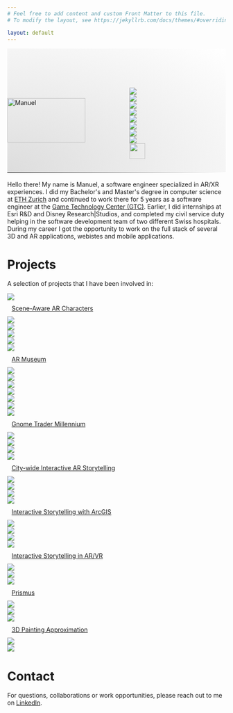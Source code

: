 ```yaml
---
# Feel free to add content and custom Front Matter to this file.
# To modify the layout, see https://jekyllrb.com/docs/themes/#overriding-theme-defaults

layout: default
---
```


  <div style="position:relative; padding-top:0px; width:100%; height:284px; background-image:radial-gradient(ellipse at left bottom, #dddddd, #ffffff);">
    <img style="position:absolute; bottom:0px; width:min(300px, 60%);" src="./assets/img/manu2_crop.png" alt="Manuel">
    <div style="position:absolute; height:284px; bottom:0px; right:0px; width:40%; display:flex; align-items:center;">
        <div class="icon-grid" style="position:absolute; bottom:30px; right:20px; width:100%; ">
            <div class="icon-container">
                <img src="assets/img/unity.png">
            </div>
            <div class="icon-container">
                <img src="assets/img/csharp.png">
            </div>
            <div class="icon-container">
                <img src="assets/img/c++.png">
            </div>
            <div class="icon-container">
                <img src="assets/img/javascript.png">
            </div>
            <div class="icon-container">
                <img src="assets/img/vuejs.png">
            </div>
            <div class="icon-container">
                <img src="assets/img/nodejs.png">
            </div>
            <div class="icon-container">
                <img src="assets/img/mongodb.png">
            </div>
            <div class="icon-container">
                <img src="assets/img/openai.png">
            </div>
            <div class="icon-container">
                <img style="width:36px;" src="assets/img/firebase.png">
            </div>
        </div>
    </div>
    <div style="position:absolute; bottom:-2px; width:100%; height:2px; background-image:linear-gradient(120deg, #555555, #ffffff);"></div>
</div>

 <div style="width:100%; margin-top:20px;">
    <p>
    Hello there! My name is Manuel, a software engineer specialized in AR/XR experiences. I did my Bachelor's and Master's degree in computer science at <a href="https://ethz.ch/">ETH Zurich</a> and continued to work there for 5 years as a software engineer at the <a href="https://gtc.inf.ethz.ch/">Game Technology Center (GTC)</a>. Earlier, I did internships at Esri R&D and Disney Research|Studios, and completed my civil service duty helping in the software development team of two different Swiss hospitals. During my career I got the opportunity to work on the full stack of several 3D and AR applications, webistes and mobile applications.
    </p>
</div>

<div style="clear:both; float:none;"></div> 

# Projects
A selection of projects that I have been involved in:
<div class="projects-grid">
    <div class="project-tile">
        <a href="projects/ar-characters" class="expand">
            <img src="assets/img/kiat-cover.jpg" class="expand">
            <div class="project-tile-banner">
                <p style="margin:10px;">Scene-Aware AR Characters</p>
            </div>
            <div class="project-icon-bar">
                <div class="icon-container">
                    <img src="assets/img/unity.png">
                </div>
                <div class="icon-container">
                    <img src="assets/img/csharp.png">
                </div>
                <div class="icon-container">
                    <img src="assets/img/python.png">
                </div>
                <div class="icon-container">
                    <img src="assets/img/openai.png">
                </div>
            </div>
        </a>
    </div>
    <div class="project-tile">
        <a href="projects/ar-museum" class="expand">
            <img src="assets/img/bta-cover.jpeg" class="expand">
            <div class="project-tile-banner">
                <p style="margin:10px;">AR Museum</p>
            </div>
            <div class="project-icon-bar">
                <div class="icon-container">
                    <img src="assets/img/unity.png">
                </div>
                <div class="icon-container">
                    <img src="assets/img/csharp.png">
                </div>
                <div class="icon-container">
                    <img src="assets/img/vuejs.png">
                </div>
                <div class="icon-container">
                    <img src="assets/img/javascript.png">
                </div>
                <div class="icon-container">
                    <img src="assets/img/nodejs.png">
                </div>
                <div class="icon-container">
                    <img src="assets/img/mongodb.png">
                </div>
            </div>
        </a>
    </div>
    <div class="project-tile">
        <a href="projects/gtm" class="expand">
            <img src="assets/img/gtm-header.jpg" class="expand">
            <div class="project-tile-banner">
                <p style="margin:10px;">Gnome Trader Millennium</p>
            </div>
            <div class="project-icon-bar">
                <div class="icon-container">
                    <img src="assets/img/unity.png">
                </div>
                <div class="icon-container">
                    <img src="assets/img/csharp.png">
                </div>
                <div class="icon-container">
                    <img src="assets/img/firebase.png">
                </div>
            </div>
        </a>
    </div>
    <div class="project-tile">
        <a href="projects/story-city" class="expand">
            <img src="assets/img/drz-authoring.jpg" class="expand">
            <div class="project-tile-banner">
                <p style="margin:10px;">City-wide Interactive AR Storytelling</p>
            </div>
            <div class="project-icon-bar">
                <div class="icon-container">
                    <img src="assets/img/unity.png">
                </div>
                <div class="icon-container">
                    <img src="assets/img/csharp.png">
                </div>
                <div class="icon-container">
                    <img src="assets/img/vuforia.png">
                </div>
            </div>
        </a>
    </div>
    <div class="project-tile">
         <a href="projects/esri" class="expand">
            <img src="assets/img/esri-cover.jpg" class="expand">
            <div class="project-tile-banner">
                <p style="margin:10px;">Interactive Storytelling with ArcGIS</p>
            </div>
            <div class="project-icon-bar">
                <div class="icon-container">
                    <img src="assets/img/javascript.png">
                </div>
                <div class="icon-container">
                    <img src="assets/img/react.png">
                </div>
                <div class="icon-container">
                    <img src="assets/img/redux.png">
                </div>
            </div>
       </a>
    </div>
    <div class="project-tile">
        <a href="projects/master-thesis" class="expand">
            <img src="assets/img/drz-spookyBedroom.jpg" class="expand">
            <div class="project-tile-banner">
                <p style="margin:10px;">Interactive Storytelling in AR/VR</p>
            </div>
            <div class="project-icon-bar">
                <div class="icon-container">
                    <img src="assets/img/unity.png">
                </div>
                <div class="icon-container">
                    <img src="assets/img/csharp.png">
                </div>
            </div>
        </a>
    </div>
    <div class="project-tile">
        <a href="projects/prismus" class="expand">
            <img src="assets/img/prismus.jpg" class="expand">
            <div class="project-tile-banner">
                <p style="margin:10px;">Prismus</p>
            </div>
            <div class="project-icon-bar">
                <div class="icon-container">
                    <img src="assets/img/unity.png">
                </div>
                <div class="icon-container">
                    <img src="assets/img/csharp.png">
                </div>
            </div>
        </a>
    </div>
    <div class="project-tile">
        <a href="projects/bachelor-thesis" class="expand">
            <img src="assets/img/eleCubeComparison.jpg" class="expand">
            <div class="project-tile-banner">
                <p style="margin:10px;">3D Painting Approximation</p>
            </div>
            <div class="project-icon-bar">
                <div class="icon-container">
                    <img src="assets/img/c++.png">
                </div>
                <div class="icon-container">
                    <img src="assets/img/qt.png">
                </div>
            </div>
        </a>
    </div>
</div>

# Contact
For questions, collaborations or work opportunities, please reach out to me on [LinkedIn](https://www.linkedin.com/in/manuel-braunschweiler-414872140/).